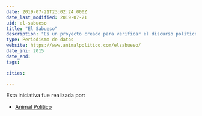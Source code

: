 ```yaml
---
date: 2019-07-21T23:02:24.000Z
date_last_modified: 2019-07-21
uid: el-sabueso
title: "El Sabueso"
description: "Es un proyecto creado para verificar el discurso político y contruibuir a la vigilancia del debate público, analizando frases y chequeandolo con datos duros."
type: Periodismo de datos
website: https://www.animalpolitico.com/elsabueso/
date_ini: 2015
date_end: 
tags:

cities: 

---
```


Esta iniciativa fue realizada por:

- [Animal Político](/i/animal-politico.html)
